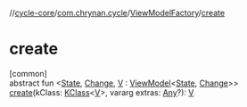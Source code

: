 //[cycle-core](../../../index.md)/[com.chrynan.cycle](../index.md)/[ViewModelFactory](index.md)/[create](create.md)

# create

[common]\
abstract fun &lt;[State](create.md), [Change](create.md), [V](create.md) : [ViewModel](../-view-model/index.md)&lt;[State](create.md), [Change](create.md)&gt;&gt; [create](create.md)(kClass: [KClass](https://kotlinlang.org/api/latest/jvm/stdlib/kotlin.reflect/-k-class/index.html)&lt;[V](create.md)&gt;, vararg extras: [Any](https://kotlinlang.org/api/latest/jvm/stdlib/kotlin/-any/index.html)?): [V](create.md)
